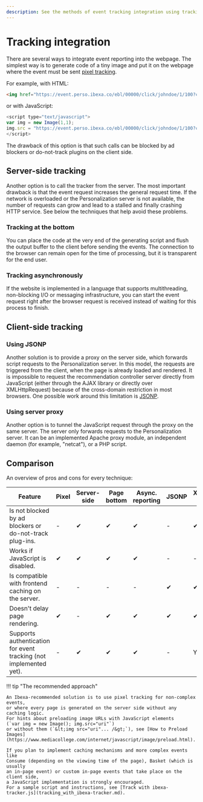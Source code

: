 ```yaml
---
description: See the methods of event tracking integration using tracking from server or from client-side.
---
```


# Tracking integration

There are several ways to integrate event reporting into the webpage. 
The simplest way is to generate code of a tiny image and put it on the webpage 
where the event must be sent [pixel tracking](integrate_recommendation_service.md#track-events).

For example, with HTML: 

``` html
<img href="https://event.perso.ibexa.co/ebl/00000/click/johndoe/1/100?categorypath=/a/ab/abc" width="1" height="1">
```

or with JavaScript:

``` js
<script type="text/javascript">
var img = new Image(1,1);
img.src = "https://event.perso.ibexa.co/ebl/00000/click/johndoe/1/100?categorypath=/a/ab/abc";
</script>
```

<!-- doubled information from integrate recommendation service-->

The drawback of this option is that such calls can be blocked by ad blockers 
or do-not-track plugins on the client side.

## Server-side tracking

Another option is to call the tracker from the server. 
The most important drawback is that the event request increases the general request time. 
If the network is overloaded or the Personalization server is not available, 
the number of requests can grow and lead to a stalled and finally crashing HTTP service. 
See below the techniques that help avoid these problems.

### Tracking at the bottom

You can place the code at the very end of the generating script 
and flush the output buffer to the client before sending the events. 
The connection to the browser can remain open for the time of processing, 
but it is transparent for the end user.

### Tracking asynchronously

If the website is implemented in a language that supports multithreading, non-blocking 
I/O or messaging infrastructure, you can start the event request right after 
the browser request is received instead of waiting for this process to finish.

## Client-side tracking

### Using JSONP

Another solution is to provide a proxy on the server side, which forwards 
script requests to the Personalization server. 
In this model, the requests are triggered from the client, when the page is already 
loaded and rendered. 
It is impossible to request the recommendation controller server directly from JavaScript 
(either through the AJAX library or directly over XMLHttpRequest) because of the 
cross-domain restriction in most browsers. 
One possible work around this limitation is [JSONP](https://www.w3schools.com/js/js_json_jsonp.asp).

### Using server proxy

Another option is to tunnel the JavaScript request through the proxy on the same server. 
The server only forwards requests to the Personalization server. 
It can be an implemented Apache proxy module, an independent daemon 
(for example, "netcat"), or a PHP script.

## Comparison

An overview of pros and cons for every technique:

| Feature | Pixel | Server-side | Page bottom | Async. reporting | JSONP | XMLHttpRequest + Proxy |
|----|-----|-----|-----|-----|-----|------|
| Is not blocked by ad blockers or do-not-track plug-ins. |-|&#10004;|&#10004;|&#10004;|-|&#10004;|
| Works if JavaScript is disabled. |&#10004;|&#10004;|&#10004;|&#10004;|-|-|
| Is compatible with frontend caching on the server. |-|-|-|-|&#10004;|&#10004;|
| Doesn't delay page rendering. |&#10004;|-|&#10004;|&#10004;|&#10004;|&#10004;|
| Supports authentication for event tracking (not implemented yet). |-|&#10004;|&#10004;|&#10004;|-| Yes/No |

!!! tip "The recommended approach"

    An Ibexa-recommended solution is to use pixel tracking for non-complex events,
    or where every page is generated on the server side without any caching logic.
    For hints about preloading image URLs with JavaScript elements 
    (`var img = new Image(); img.src="uri"`)
    or without them (`&lt;img src="uri"... /&gt;`), see [How to Preload Images](https://www.mediacollege.com/internet/javascript/image/preload.html).

    If you plan to implement caching mechanisms and more complex events like 
    Consume (depending on the viewing time of the page), Basket (which is usually 
    an in-page event) or custom in-page events that take place on the client side, 
    a JavaScript implementation is strongly encouraged.
    For a sample script and instructions, see [Track with ibexa-tracker.js](tracking_with_ibexa-tracker.md).
